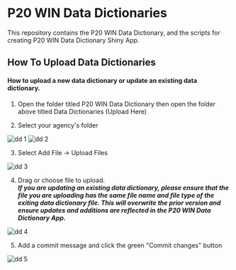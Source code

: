 # P20 WIN Data Dictionaries

This repository contains the P20 WIN Data Dictionary, and the scripts for creating P20 WIN Data Dictionary Shiny App.

## How To Upload Data Dictionaries

#### How to upload a new data dictionary or update an existing data dictionary.

1. Open the folder titled P20 WIN Data Dictionary then open the folder above titled Data Dictionaries (Upload Here)

2. Select your agency's folder

![dd 1](https://user-images.githubusercontent.com/103579521/178348154-f8c7c2a7-ee8f-4b8a-afca-93f24b660a88.PNG)
![dd 2](https://user-images.githubusercontent.com/103579521/178348288-22f520c0-1571-4691-aac6-b383c4469889.PNG)

3. Select Add File -> Upload Files

![dd 3](https://user-images.githubusercontent.com/103579521/178348411-030b22aa-10e4-4fb0-971b-d9dbbc7c741b.PNG)

4. Drag or choose file to upload. <br> ***If you are updating an existing data dictionary, please ensure that the file you are uploading has the same file name and file type of the exiting data dictionary file. This will overwrite the prior version and ensure updates and additions are reflected in the P20 WIN Data Dictionary App.***

![dd 4](https://user-images.githubusercontent.com/103579521/178348867-c88810b9-36e8-467c-abdc-a7cdc6f32e66.PNG)

5. Add a commit message and click the green "Commit changes" button

![dd 5](https://user-images.githubusercontent.com/103579521/178349118-6e989618-fca4-43f5-b61f-74be679924ab.PNG)
